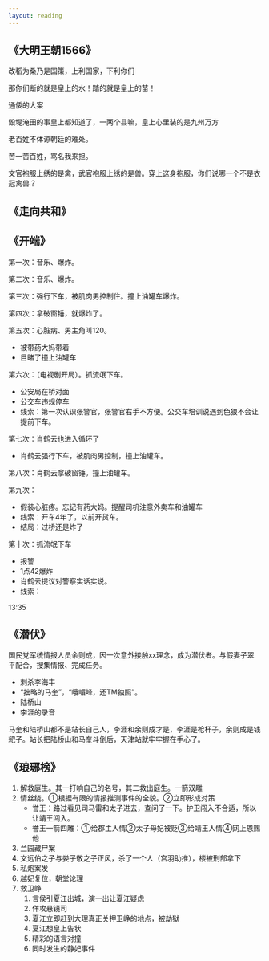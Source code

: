 ```yaml
---
layout: reading
---
```



## 《大明王朝1566》

改稻为桑乃是国策，上利国家，下利你们

那你们断的就是皇上的水！踏的就是皇上的苗！

通倭的大案

毁堤淹田的事皇上都知道了，一两个县嘛，皇上心里装的是九州万方


老百姓不体谅朝廷的难处。

苦一苦百姓，骂名我来担。

文官袍服上绣的是禽，武官袍服上绣的是兽。穿上这身袍服，你们说哪一个不是衣冠禽兽？

## 《走向共和》



## 《开端》

第一次：音乐、爆炸。  

第二次：音乐、爆炸。

第三次：强行下车，被肌肉男控制住。撞上油罐车爆炸。

第四次：拿破窗锤，就爆炸了。

第五次：心脏病、男主角叫120。
- 被带药大妈带着
- 目睹了撞上油罐车

第六次：（电视剧开局）。抓流氓下车。
- 公安局在桥对面
- 公交车违规停车
- 线索：第一次认识张警官，张警官右手不方便。公交车培训说遇到色狼不会让提前下车。


第七次：肖鹤云也进入循环了
- 肖鹤云强行下车，被肌肉男控制，撞上油罐车。

第八次：肖鹤云拿破窗锤。撞上油罐车。

第九次：
- 假装心脏疼。忘记有药大妈。提醒司机注意外卖车和油罐车
- 线索：开车4年了，以前开货车。
- 结局：过桥还是炸了

第十次：抓流氓下车
- 报警
- 1点42爆炸
- 肖鹤云提议对警察实话实说。
- 线索：


13:35

## 《潜伏》

国民党军统情报人员余则成，因一次意外接触xx理念，成为潜伏者。与假妻子翠平配合，搜集情报、完成任务。


- 刺杀李海丰
- “拙略的马奎”，“峨嵋峰，还TM独照”。
- 陆桥山
- 李涯的录音


马奎和陆桥山都不是站长自己人，李涯和余则成才是，李涯是枪杆子，余则成是钱耙子。站长把陆桥山和马奎斗倒后，天津站就牢牢握在手心了。




## 《琅琊榜》

1. 解救庭生。其一打响自己的名号，其二救出庭生。一箭双雕
2. 情丝绕。①根据有限的情报推测事件的全貌。②立即形成对策
    - 誉王：路过看见司马雷和太子进去，查问了一下。护卫闯入不合适，所以让靖王闯入。
    - 誉王一箭四雕：①给郡主人情②太子母妃被贬③给靖王人情④网上恩赐他
3. 兰园藏尸案
4. 文远伯之子与娄子敬之子正风，杀了一个人（宫羽助推），楼被刑部拿下
5. 私炮案发
6. 越妃复位，朝堂论理
7. 救卫峥
    1. 言侯引夏江出城，演一出让夏江疑虑
    2. 佯攻悬镜司
    3. 夏江立即赶到大理真正关押卫峥的地点，被劫狱
    4. 夏江想皇上告状
    5. 精彩的语言对撞
    6. 同时发生的静妃事件


